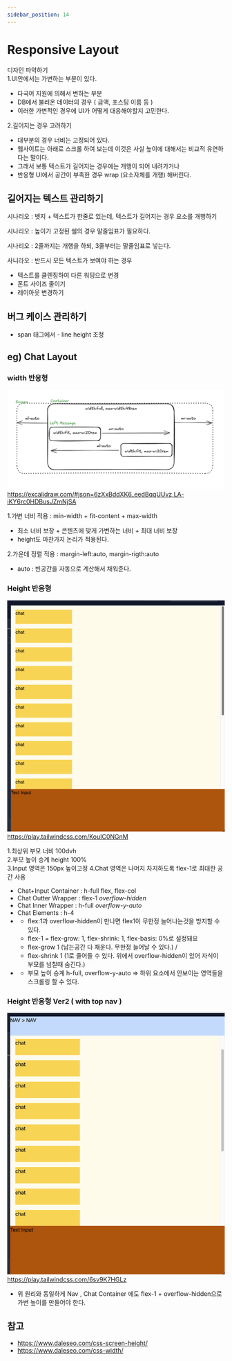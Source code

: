 ```yaml
---
sidebar_position: 14
---
```


# Responsive Layout

디자인 파악하기  
1.UI안에서는 가변하는 부분이 있다.  
- 다국어 지원에 의해서 변하는 부분  
- DB에서 불러온 데이터의 경우 ( 금액, 포스팅 이름 등 )  
- 이러한 가변적인 경우에 UI가 어떻게 대응해야할지 고민한다.  

2.길어지는 경우 고려하기  
- 대부분의 경우 너비는 고정되어 있다. 
- 웹사이트는 아래로 스크롤 하여 보는데 이것은 사실 높이에 대해서는 비교적 유연하다는 말이다. 
- 그래서 보통 텍스트가 길어지는 경우에는 개행이 되어 내려가거나 
- 반응형 UI에서 공간이 부족한 경우 wrap (요소자체를 개행) 해버린다.  



## 길어지는 텍스트 관리하기   

시나리오 : 벳지 + 텍스트가 한줄로 있는데, 텍스트가 길어지는 경우 요소를 개행하기  

시나리오 : 높이가 고정된 쉘의 경우 말줄임표가 필요하다.   

시나리오 : 2줄까지는 개행을 하되, 3줄부터는 말줄임표로 넣는다.  

사니라오 : 반드시 모든 텍스트가 보여야 하는 경우  
- 텍스트를 클렌징하여 다른 워딩으로 변경  
- 폰트 사이즈 줄이기   
- 레이아웃 변경하기  


## 버그 케이스 관리하기
- span 태그에서 - line height 조정  


## eg) Chat Layout

### width 반응형  
![Alt text](image.png)
https://excalidraw.com/#json=6zXxBddXK6_eedBqqUUvz,LA-iKY6rc0HDBusJZmNjSA  

1.가변 너비 적용 : min-width + fit-content + max-width  
- 최소 너비 보장 + 콘텐츠에 맞게 가변하는 너비 + 최대 너비 보장  
- height도 마찬가지 논리가 적용된다.  

2.가운데 정렬 적용 : margin-left:auto, margin-rigth:auto  
- auto : 빈공간을 자동으로 계산해서 채워준다.


### Height 반응형  

![Alt text](image-1.png)
https://play.tailwindcss.com/KouIC0NGnM

1.최상위 부모 너비 100dvh  
2.부모 높이 승계 height 100%   
3.Input 영역은 150px 높이고정
4.Chat 영역은 나머지 차지하도록 flex-1로 최대한 공간 사용
  - Chat+Input Container : h-full flex, flex-col
  - Chat Outter Wrapper : flex-1 *overflow-hidden*
  - Chat Inner Wrapper : h-full *overflow-y-auto*
  - Chat Elements : h-4
  - * flex:1과 overflow-hidden이 만나면 flex1이 무한정 늘어나는것을 방지할 수 있다.
    - flex-1 = flex-grow: 1, flex-shrink: 1, flex-basis: 0%로 설정돼요  
    - flex-grow 1 (남는공간 다 채운다. 무한정 늘어날 수 있다.) / 
    - flex-shrink 1 (1로 줄어들 수 있다. 위에서 overflow-hidden이 있어 자식이 부모를 넘칠때 숨긴다.)  
  - * 부모 높이 승계 h-full, overflow-y-auto => 하위 요소에서 안보이는 영역들을 스크롤링 할 수 있다.    

### Height 반응형 Ver2 ( with top nav )  

![Alt text](image-2.png)
https://play.tailwindcss.com/6sv9K7HGLz

- 위 원리와 동일하게 Nav , Chat Container 에도 flex-1 + overflow-hidden으로 가변 높이를 만들어야 한다.   



## 참고
- https://www.daleseo.com/css-screen-height/
- https://www.daleseo.com/css-width/